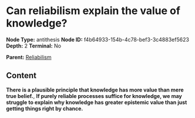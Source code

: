 # Can reliabilism explain the value of knowledge?

**Node Type:** antithesis
**Node ID:** f4b64933-154b-4c78-bef3-3c4883ef5623
**Depth:** 2
**Terminal:** No

**Parent:** [Reliabilism](reliabilism.md)

## Content

**There is a plausible principle that knowledge has more value than mere true belief.**, **If purely reliable processes suffice for knowledge, we may struggle to explain why knowledge has greater epistemic value than just getting things right by chance.**
